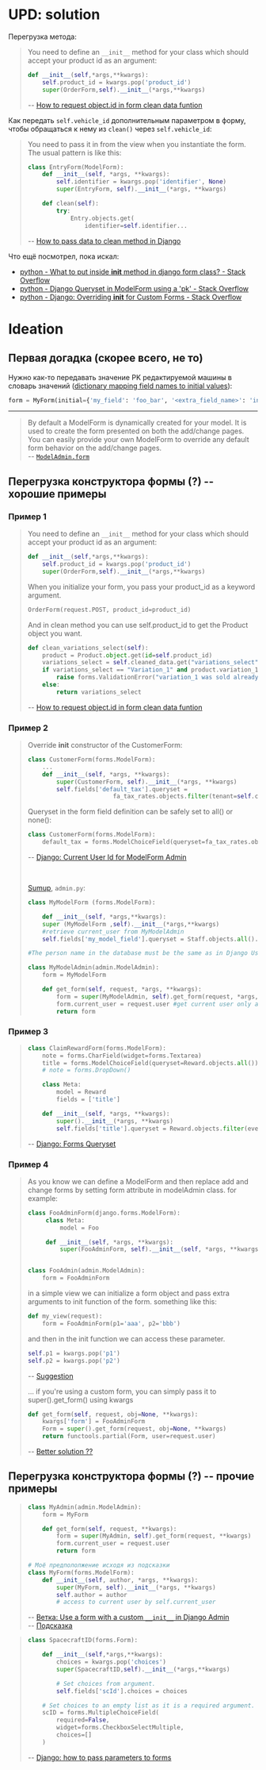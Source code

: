 # UPD: solution

Перегрузка метода:
<blockquote>

You need to define an `__init__` method for your class which should accept your product id as an argument:
```python
def __init__(self,*args,**kwargs):
    self.product_id = kwargs.pop('product_id')
    super(OrderForm,self).__init__(*args,**kwargs)
```

-- [How to request object.id in form clean data funtion][1]

[1]: https://stackoverflow.com/a/41082785

</blockquote>

Как передать `self.vehicle_id` дополнительным параметром в форму, чтобы обращаться к нему из `clean()` через `self.vehicle_id`:
<blockquote>

You need to pass it in from the view when you instantiate the form. The usual pattern is like this:

```python
class EntryForm(ModelForm):
    def __init__(self, *args, **kwargs):
        self.identifier = kwargs.pop('identifier', None)
        super(EntryForm, self).__init__(*args, **kwargs)

    def clean(self):
        try:
            Entry.objects.get(
                identifier=self.identifier...
```

-- [How to pass data to clean method in Django][1]

[1]: https://stackoverflow.com/a/19144599

</blockquote>

Что ещё посмотрел, пока искал:
* [python - What to put inside __init__ method in django form class? - Stack Overflow](https://stackoverflow.com/questions/18147541/what-to-put-inside-init-method-in-django-form-class "python - What to put inside __init__ method in django form class? - Stack Overflow")
* [python - Django Queryset in ModelForm using a 'pk' - Stack Overflow](https://stackoverflow.com/questions/50691066/django-queryset-in-modelform-using-a-pk "python - Django Queryset in ModelForm using a 'pk' - Stack Overflow")
* [python - Django: Overriding __init__ for Custom Forms - Stack Overflow](https://stackoverflow.com/questions/871037/django-overriding-init-for-custom-forms "python - Django: Overriding __init__ for Custom Forms - Stack Overflow")

# Ideation

## Первая догадка (скорее всего, не то)

Нужно как-то передавать значение PK редактируемой машины в словарь значений ([dictionary mapping field names to initial values](https://stackoverflow.com/a/51463822)):
```python
form = MyForm(initial={'my_field': 'foo_bar', '<extra_field_name>': 'initial_value'})
```

---

> By default a ModelForm is dynamically created for your model. It is used to create the form presented on both the add/change pages. You can easily provide your own ModelForm to override any default form behavior on the add/change pages.     
> -- [`ModelAdmin.form`][1]

[1]: https://docs.djangoproject.com/en/dev/ref/contrib/admin/#django.contrib.admin.ModelAdmin.form


## Перегрузка конструктора формы (?) -- хорошие примеры

### Пример 1

<blockquote>

You need to define an `__init__` method for your class which should accept your product id as an argument:
```python
def __init__(self,*args,**kwargs):
    self.product_id = kwargs.pop('product_id')
    super(OrderForm,self).__init__(*args,**kwargs)
```

When you initialize your form, you pass your product_id as a keyword argument.
```python
OrderForm(request.POST, product_id=product_id)
```
And in clean method you can use self.product_id to get the Product object you want.
```python
def clean_variations_select(self):
    product = Product.object.get(id=self.product_id)
    variations_select = self.cleaned_data.get("variations_select")
    if variations_select == "Variation_1" and product.variation_1 == False:
        raise forms.ValidationError("variation_1 was sold already")
    else:
        return variations_select
```

-- [How to request object.id in form clean data funtion][1]

[1]: https://stackoverflow.com/a/41082785

</blockquote>

### Пример 2

<blockquote>

Override __init__ constructor of the CustomerForm:
```python
class CustomerForm(forms.ModelForm):
    ...
    def __init__(self, *args, **kwargs):
        super(CustomerForm, self).__init__(*args, **kwargs)
        self.fields['default_tax'].queryset = 
                        fa_tax_rates.objects.filter(tenant=self.current_user))
```

Queryset in the form field definition can be safely set to all() or none():
```python
class CustomerForm(forms.ModelForm):
    default_tax = forms.ModelChoiceField(queryset=fa_tax_rates.objects.none()) 
```

-- [Django: Current User Id for ModelForm Admin][1]

<br>

[Sumup][2], `admin.py`:
```python
class MyModelForm (forms.ModelForm):

    def __init__(self, *args,**kwargs):
    super (MyModelForm ,self).__init__(*args,**kwargs)
    #retrieve current_user from MyModelAdmin
    self.fields['my_model_field'].queryset = Staff.objects.all().filter(person_name = self.current_user)

#The person name in the database must be the same as in Django User, otherwise use something like person_name__contains

class MyModelAdmin(admin.ModelAdmin):
    form = MyModelForm 

    def get_form(self, request, *args, **kwargs):
        form = super(MyModelAdmin, self).get_form(request, *args, **kwargs)
        form.current_user = request.user #get current user only accessible in MyModelAdminand pass it to MyModelForm
        return form
```

[1]: https://stackoverflow.com/a/28038666
[2]: https://stackoverflow.com/a/64813168

</blockquote>


### Пример 3

<blockquote>

```python
class ClaimRewardForm(forms.ModelForm):
    note = forms.CharField(widget=forms.Textarea)
    title = forms.ModelChoiceField(queryset=Reward.objects.all())
    # note = forms.DropDown()

    class Meta:
        model = Reward
        fields = ['title']

    def __init__(self, *args, **kwargs):
        super().__init__(*args, **kwargs)
        self.fields['title'].queryset = Reward.objects.filter(event=self.initial['event'])
```

-- [Django: Forms Queryset][1]

[1]: https://stackoverflow.com/q/51512606

</blockquote>


### Пример 4

<blockquote>


As you know we can define a ModelForm and then replace add and change forms by setting form attribute in modelAdmin class. for example:
```python
class FooAdminForm(django.forms.ModelForm):
     class Meta:
         model = Foo

     def __init__(self, *args, **kwargs):
         super(FooAdminForm, self).__init__(self, *args, **kwargs)


class FooAdmin(admin.ModelAdmin):
    form = FooAdminForm
```
in a simple view we can initialize a form object and pass extra arguments to init function of the form. something like this:
```python
def my_view(request):
    form = FooAdminForm(p1='aaa', p2='bbb')
```
and then in the init function we can access these parameter.
```python
self.p1 = kwargs.pop('p1')
self.p2 = kwargs.pop('p2')
```

-- [Suggestion][1]


... if you're using a custom form, you can simply pass it to super().get_form() using kwargs
```python
def get_form(self, request, obj=None, **kwargs):
    kwargs['form'] = FooAdminForm
    Form = super().get_form(request, obj=None, **kwargs)
    return functools.partial(Form, user=request.user)
```

-- [Better solution ??][2]



[1]: https://stackoverflow.com/q/38811627
[2]: https://stackoverflow.com/a/64653941

</blockquote>


## Перегрузка конструктора формы (?) -- прочие примеры

<blockquote>

```python
class MyAdmin(admin.ModelAdmin):
    form = MyForm

    def get_form(self, request, **kwargs):
        form = super(MyAdmin, self).get_form(request, **kwargs)
        form.current_user = request.user
        return form

# Моё предпололжение исходя из подсказки
class MyForm(forms.ModelForm):
    def __init__(self, author, *args, **kwargs):
        super(MyForm, self).__init__(*args, **kwargs)
        self.author = author
        # access to current user by self.current_user
```

-- [Ветка: Use a form with a custom `__init__` in Django Admin][1]     
-- [Подсказка][2]

[1]: https://stackoverflow.com/questions/26959934/use-a-form-with-a-custom-init-in-django-admin
[2]: https://stackoverflow.com/a/26962459

</blockquote>



<blockquote>

```python
class SpacecraftID(forms.Form):

    def __init__(self,*args,**kwargs):
        choices = kwargs.pop('choices')
        super(SpacecraftID,self).__init__(*args,**kwargs)

        # Set choices from argument.
        self.fields['scId'].choices = choices

    # Set choices to an empty list as it is a required argument.
    scID = forms.MultipleChoiceField(
        required=False, 
        widget=forms.CheckboxSelectMultiple, 
        choices=[]
    )
```

-- [Django: how to pass parameters to forms][1]

[1]: https://stackoverflow.com/a/29974309

</blockquote>
